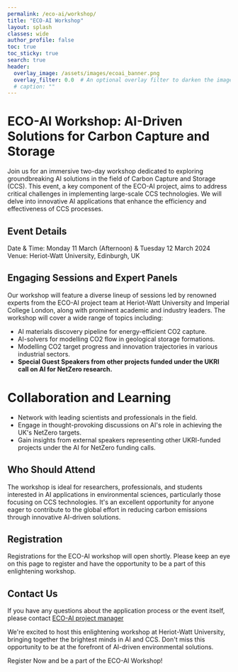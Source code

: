 ```yaml
---
permalink: /eco-ai/workshop/
title: "ECO-AI Workshop"
layout: splash
classes: wide
author_profile: false
toc: true
toc_sticky: true
search: true
header:
  overlay_image: /assets/images/ecoai_banner.png
  overlay_filter: 0.0  # An optional overlay filter to darken the image (value is between 0 and 1)
  # caption: ""
---
```

# ECO-AI Workshop: AI-Driven Solutions for Carbon Capture and Storage

Join us for an immersive two-day workshop dedicated to exploring groundbreaking AI solutions in the field of Carbon Capture and Storage (CCS). This event, a key component of the ECO-AI project, aims to address critical challenges in implementing large-scale CCS technologies. We will delve into innovative AI applications that enhance the efficiency and effectiveness of CCS processes.

## Event Details
Date & Time: Monday 11 March (Afternoon) & Tuesday 12 March 2024 <br>
Venue: Heriot-Watt University, Edinburgh, UK

## Engaging Sessions and Expert Panels
Our workshop will feature a diverse lineup of sessions led by renowned experts from the ECO-AI project team at Heriot-Watt University and Imperial College London, along with prominent academic and industry leaders. The workshop will cover a wide range of topics including:
* AI materials discovery pipeline for energy-efficient CO2 capture.
* AI-solvers for modelling CO2 flow in geological storage formations.
* Modelling CO2 target progress and innovation trajectories in various industrial sectors.
* **Special Guest Speakers from other projects funded under the UKRI call on AI for NetZero research.**

# Collaboration and Learning
* Network with leading scientists and professionals in the field.
* Engage in thought-provoking discussions on AI's role in achieving the UK's NetZero targets.
* Gain insights from external speakers representing other UKRI-funded projects under the AI for NetZero funding calls.

## Who Should Attend
The workshop is ideal for researchers, professionals, and students interested in AI applications in environmental sciences, particularly those focusing on CCS technologies. It's an excellent opportunity for anyone eager to contribute to the global effort in reducing carbon emissions through innovative AI-driven solutions.

## Registration
Registrations for the ECO-AI workshop will open shortly. Please keep an eye on this page to register and have the opportunity to be a part of this enlightening workshop. 
<!-- 
Register Now: Click here to register.<br>
The workshop is open to all interested participants. Registration is required for logistical purposes.
 -->
## Contact Us
If you have any questions about the application process or the event itself, please contact [ECO-AI project manager](mailto:aw2073@hw.ac.uk )

We're excited to host this enlightening workshop at Heriot-Watt University, bringing together the brightest minds in AI and CCS. Don't miss this opportunity to be at the forefront of AI-driven environmental solutions.

Register Now and be a part of the ECO-AI Workshop!
